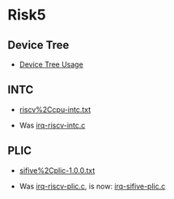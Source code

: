 # Risk5

## Device Tree

* [Device Tree Usage](https://elinux.org/Device_Tree_Usage)

## INTC

* [riscv%2Ccpu-intc.txt](https://github.com/torvalds/linux/blob/master/Documentation/devicetree/bindings/interrupt-controller/riscv%2Ccpu-intc.txt)

* Was [irq-riscv-intc.c](https://github.com/shanegibbs/riscv-linux/blob/fe92d7905c6ea0ebeabeb725b8040754ede7c220/drivers/irqchip/irq-riscv-intc.c)

## PLIC

* [sifive%2Cplic-1.0.0.txt](https://github.com/torvalds/linux/blob/master/Documentation/devicetree/bindings/interrupt-controller/sifive%2Cplic-1.0.0.txt)

* Was [irq-riscv-plic.c](https://github.com/shanegibbs/riscv-linux/blob/fe92d7905c6ea0ebeabeb725b8040754ede7c220/drivers/irqchip/irq-riscv-plic.c), is now: [irq-sifive-plic.c](
https://github.com/torvalds/linux/blob/e5f6d9afa3415104e402cd69288bb03f7165eeba/drivers/irqchip/irq-sifive-plic.c)
